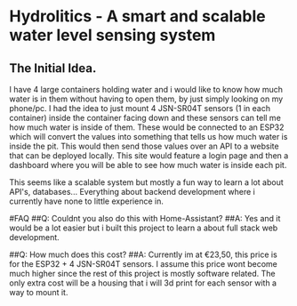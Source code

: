 # Hydrolitics - A smart and scalable water level sensing system

## The Initial Idea.
I have 4 large containers holding water and i would like to know how much water is in them without having to open them, by just simply looking on my phone/pc. I had the idea to just mount 4 JSN-SR04T sensors (1 in each container) inside the container facing down and these sensors can tell me how much water is inside of them. These would be connected to an ESP32 which will convert the values into something that tells us how much water is inside the pit. This would then send those values over an API to a website that can be deployed locally. This site would feature a login page and then a dashboard where you will be able to see how much water is inside each pit. 

This seems like a scalable system but mostly a fun way to learn a lot about API's, databases... Everything about backend development where i currently have none to little experience in.




#FAQ
##Q: Couldnt you also do this with Home-Assistant?
##A: Yes and it would be a lot easier but i built this project to learn a about full stack web development.

##Q: How much does this cost?
##A: Currently im at €23,50, this price is for the ESP32 + 4 JSN-SR04T sensors. I assume this price wont become much higher since the rest of this project is mostly software related. The only extra cost will be a housing that i will 3d print for each sensor with a way to mount it.



